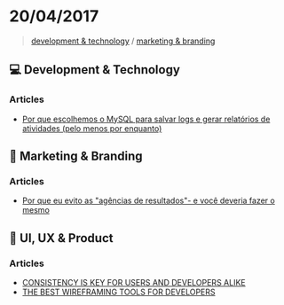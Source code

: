 # 20/04/2017

> [development & technology](#computer-development--technology) / [marketing & branding](#mega-marketing--branding)

## :computer: Development & Technology

### Articles
- [Por que escolhemos o MySQL para salvar logs e gerar relatórios de atividades (pelo menos por enquanto)](https://medium.com/meus-pedidos/por-que-escolhemos-o-mysql-para-salvar-logs-e-gerar-relat%C3%B3rios-de-atividades-pelo-menos-por-a322dcfadd07)


## :mega: Marketing & Branding

### Articles
- [Por que eu evito as "agências de resultados"- e você deveria fazer o mesmo](https://www.linkedin.com/pulse/por-que-eu-evito-ag%C3%AAncias-de-resultados-e-voc%C3%AA-deveria-ferreira)


## :art: UI, UX & Product

### Articles
- [CONSISTENCY IS KEY FOR USERS AND DEVELOPERS ALIKE](http://blog.invisionapp.com/design-consistency-developers/)
- [THE BEST WIREFRAMING TOOLS FOR DEVELOPERS](http://www.developerdrive.com/2017/04/the-best-wireframing-tools-for-developers/)